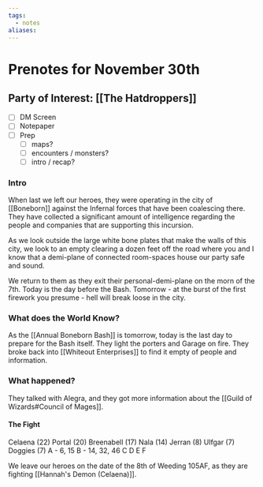 ```yaml
---
tags:
  - notes
aliases:
---
```


# Prenotes for November 30th
## Party of Interest: [[The Hatdroppers]]
- [ ] DM Screen
- [ ] Notepaper
- [ ] Prep
	- [ ] maps?
	- [ ] encounters / monsters?
	- [ ] intro / recap?

### Intro

When last we left our heroes, they were operating in the city of [[Boneborn]] against the Infernal forces that have been coalescing there. They have collected a significant amount of intelligence regarding the people and companies that are supporting this incursion. 

As we look outside the large white bone plates that make the walls of this city, we look to an empty clearing a dozen feet off the road where you and I know that a demi-plane of connected room-spaces house our party safe and sound. 

We return to them as they exit their personal-demi-plane on the morn of the 7th. Today is the day before the Bash. Tomorrow - at the burst of the first firework you presume - hell will break loose in the city.

### What does the World Know?

As the [[Annual Boneborn Bash]] is tomorrow, today is the last day to prepare for the Bash itself. They light the porters and Garage on fire. They broke back into [[Whiteout Enterprises]] to find it empty of people and information.

### What happened?
They talked with Alegra, and they got more information about the [[Guild of Wizards#Council of Mages]].

#### The Fight
Celaena (22)
Portal (20)
Breenabell (17)
Nala (14)
Jerran (8)
Ulfgar (7)
Doggies (7)
A - 6, 15
B - 14, 32, 46
C
D
E
F

We leave our heroes on the date of the 8th of Weeding 105AF, as they are fighting [[Hannah's Demon (Celaena)]].